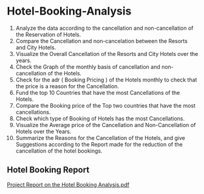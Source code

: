 # Hotel-Booking-Analysis
1. Analyze the data according to the cancellation and non-cancellation of the Reservation of Hotels.
2. Compare the Cancellation and non-cancelation between the Resorts and City Hotels.
3. Visualize the Overall Cancellation of the Resorts and  City Hotels over the years.
4. Check the Graph of the monthly basis of cancellation and non-cancellation of the Hotels.
5. Check for the adr ( Booking Pricing ) of the Hotels monthly to check that the price is a reason for the Cancellation.
6. Fund the top 10 Countries that have the most Cancellations of the Hotels.
7. Compare the Booking price of the Top two countries that have the most cancellations.
8. Check which type of Booking of Hotels has the most Cancellations.
9. Visualize the Average price of the Cancellation and Non-Cancellation of Hotels over the Years.
10. Summarize the Reasons for the Cancellation of the Hotels, and give Suggestions according to the Report made for the reduction of the cancellation of the hotel bookings.
## Hotel Booking Report
[Project Report on the Hotel Booking Analysis.pdf](https://github.com/user-attachments/files/15846290/Project.Report.on.the.Hotel.Booking.Analysis.pdf)
